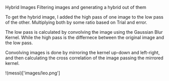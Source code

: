 Hybrid Images
Filtering images and generating a hybrid out of them

To get the hybrid image, I added the high pass of one image to the low pass of the other. Multiplying both by some ratio based on Trial and error.

The low pass is calculated by convolving the image using the Gaussian Blur Kernel. While the high pass is the differnece between the original image and the low pass.

Convolving images is done by mirroring the kernel up-down and left-right, and then calculating the cross correlation of the image passing the mirrored kernel.

!(messi)['images/leo.png']
